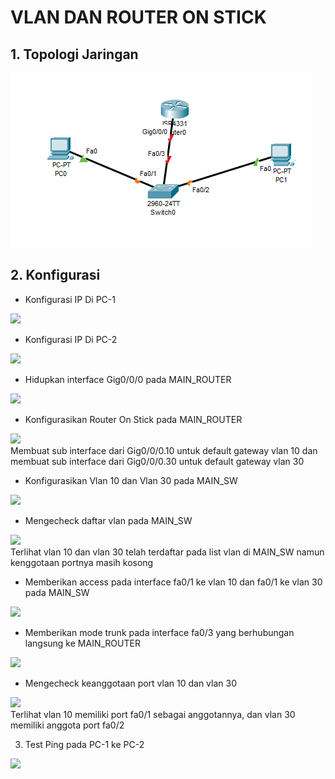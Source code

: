 # VLAN DAN ROUTER ON STICK

## 1. Topologi Jaringan

<img src="asset/prak5/1.png">

## 2. Konfigurasi
- Konfigurasi IP Di PC-1
<img src="../assets/prak5-2.png">

- Konfigurasi IP Di PC-2
<img src="../assets/prak5-3.png">

- Hidupkan interface Gig0/0/0 pada MAIN_ROUTER
<img src="../assets/prak5-4.png">

- Konfigurasikan Router On Stick pada MAIN_ROUTER
<img src="../assets/prak5-5.png">
</br>
Membuat sub interface dari Gig0/0/0.10 untuk default gateway vlan 10 dan membuat sub interface dari Gig0/0/0.30 untuk default gateway vlan 30

- Konfigurasikan Vlan 10 dan Vlan 30 pada MAIN_SW
<img src="../assets/prak5-6.png">

- Mengecheck daftar vlan pada MAIN_SW
<img src="../assets/prak5-7.png">
</br>
Terlihat vlan 10 dan vlan 30 telah terdaftar pada list vlan di MAIN_SW namun kenggotaan portnya masih kosong

- Memberikan access pada interface fa0/1 ke vlan 10 dan fa0/1 ke vlan 30 pada MAIN_SW
<img src="../assets/prak5-9.png">

- Memberikan mode trunk pada interface fa0/3 yang berhubungan langsung ke MAIN_ROUTER
<img src="../assets/prak5-10.png">

- Mengecheck keanggotaan port vlan 10 dan vlan 30
<img src="../assets/prak5-11.png">
<br>
Terlihat vlan 10 memiliki port fa0/1 sebagai anggotannya, dan vlan 30 memiliki anggota port fa0/2

3. Test Ping pada PC-1 ke PC-2
<img src="../assets/prak5-12.png">



